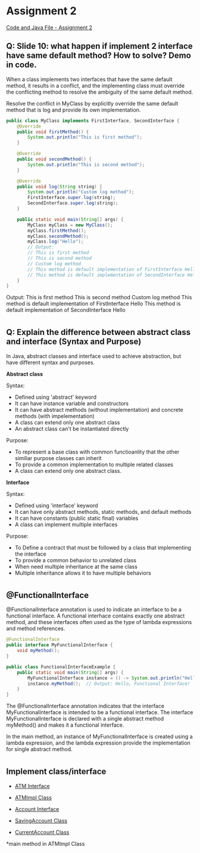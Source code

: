 # Assignment 2
[Code and Java File - Assignment 2](code/src/main/java/org/example/assignment2/)

## Q: Slide 10: what happen if implement 2 interface have same default method? How to solve? Demo in code.

When a class implements two interfaces that have the same default method, it results in a conflict, and the implementing class must override the conflicting method to resolve the ambiguity of the same default method.

Resolve the conflict in MyClass by explicitly override the same default method that is log and provide its own implementation.

```java
public class MyClass implements FirstInterface, SecondInterface {
    @Override
    public void firstMethod() {
        System.out.println("This is first method");
    }

    @Override
    public void secondMethod() {
        System.out.println("This is second method");
    }

    @Override
    public void log(String string) {
        System.out.println("Custom log method");
        FirstInterface.super.log(string);
        SecondInterface.super.log(string);
    }

    public static void main(String[] args) {
        MyClass myClass = new MyClass();
        myClass.firstMethod();
        myClass.secondMethod();
        myClass.log("Hello");
        // Output:
        // This is first method
        // This is second method
        // Custom log method
        // This method is default implementation of FirstInterface Hello
        // This method is default implementation of SecondInterface Hello
    }
}
```

Output:
This is first method
This is second method
Custom log method
This method is default implementation of FirstInterface Hello
This method is default implementation of SecondInterface Hello

#
## Q: Explain the difference between abstract class and interface (Syntax and Purpose)

In Java, abstract classes and interface used to achieve abstraction, but have different syntax and purposes.

**Abstract class**

Syntax:
- Defined using 'abstract' keyword
- It can have instance variable and constructors
- It can have abstract methods (without implementation) and concrete methods (with impelementation)
- A class can extend only one abstract class
- An abstract class can't be instantiated directly

Purpose:
- To represent a base class with common functioanlity that the other similiar purpose classes can inherit
- To provide a common implementation to multiple related classes
- A class can extend only one abstract class.

**Interface**

Syntax:
- Defined using 'interface' keyword
- It can have only abstract methods, static methods, and default methods
- It can have constants (public static final) variables
- A class can implement multiple interfaces

Purpose:
- To Define a contract that must be followed by a class that implementing the interface
- To provide a common behavior to unrelated class
- When need multiple inheritance at the same class
- Multiple inheritance allows it to have multiple behaviors

#
## @FunctionalInterface

@FunctionalInterface annotation is used to indicate an interface to be a functional interface. A functional interhace contains exactly one abstract method, and these interfaces often used as the type of lambda expressions and method references.

```java
@FunctionalInterface
public interface MyFunctionalInterface {
    void myMethod();
}

public class FunctionalInterfaceExample {
    public static void main(String[] args) {
        MyFunctionalInterface instance = () -> System.out.println("Hello, Functional Interface!");
        instance.myMethod();  // Output: Hello, Functional Interface!
    }
}
```

The @FunctionalInterface annotation indicates that the interface MyFunctionalInterface is intended to be a functional interface. The interface MyFunctionalInterface is declared with a single abstract method myMethod() and makes it a functional interface.

In the main method, an instance of MyFunctionalInterface is created using a lambda expression, and the lambda expression provide the implementation for single abstract method.

#
## Implement class/interface

- [ATM Interface](code/src/main/java/org/example/assignment2/ATM.java)
- [ATMImpl Class](code/src/main/java/org/example/assignment2/ATMImpl.java)

- [Account Interface](code/src/main/java/org/example/assignment2/Account.java)
- [SavingAccount Class](code/src/main/java/org/example/assignment2/SavingAccount.java)
- [CurrentAccount Class](code/src/main/java/org/example/assignment2/CurrentAccount.java)

*main method in ATMImpl Class
